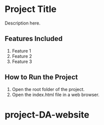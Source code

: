 # Project Title
Description here.

## Features Included
1. Feature 1
2. Feature 2
3. Feature 3

## How to Run the Project
1. Open the root folder of the project.
2. Open the index.html file in a web browser.
# project-DA-website
